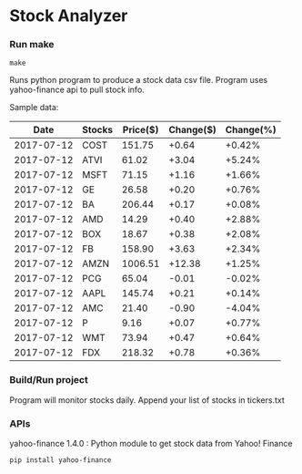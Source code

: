 # Stock Analyzer

### Run make
```
make
```

Runs python program to produce a stock data csv file. Program uses yahoo-finance api to pull stock info.

Sample data:

| Date| Stocks| Price($)| Change($)| Change(%) | 
| --- | --- | --- | --- | ---  | 
| 2017-07-12| COST| 151.75| +0.64| +0.42% | 
| 2017-07-12| ATVI| 61.02| +3.04| +5.24% | 
| 2017-07-12| MSFT| 71.15| +1.16| +1.66% | 
| 2017-07-12| GE| 26.58| +0.20| +0.76% | 
| 2017-07-12| BA| 206.44| +0.17| +0.08% | 
| 2017-07-12| AMD| 14.29| +0.40| +2.88% | 
| 2017-07-12| BOX| 18.67| +0.38| +2.08% | 
| 2017-07-12| FB| 158.90| +3.63| +2.34% | 
| 2017-07-12| AMZN| 1006.51| +12.38| +1.25% | 
| 2017-07-12| PCG| 65.04| -0.01| -0.02% | 
| 2017-07-12| AAPL| 145.74| +0.21| +0.14% | 
| 2017-07-12| AMC| 21.40| -0.90| -4.04% | 
| 2017-07-12| P| 9.16| +0.07| +0.77% | 
| 2017-07-12| WMT| 73.94| +0.47| +0.64% | 
| 2017-07-12| FDX| 218.32| +0.78| +0.36% | 

### Build/Run project

Program will monitor stocks daily. Append your list of stocks in tickers.txt

### APIs
yahoo-finance 1.4.0 : Python module to get stock data from Yahoo! Finance

```
pip install yahoo-finance
```

